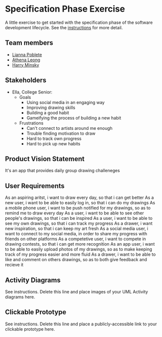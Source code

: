 # Specification Phase Exercise

A little exercise to get started with the specification phase of the software development lifecycle. See the [instructions](instructions.md) for more detail.

## Team members

 - [Lianna Poblete](https://github.com/liannnaa)
 - [Athena Leong](https://github.com/aleong2002)
 - [Harry Minsky](https://github.com/hminsky2002)


## Stakeholders

- Ella, College Senior:
  - Goals   
    - Using social media in an engaging way
    - Improving drawing skills
    - Building a good habit
    - Gameifying the process of building a new habit
  - Frustrations
    - Can't connect to artists around me enough
    - Trouble finding motivation to draw
    - Hard to track own progress 
    - Hard to pick up new habits

## Product Vision Statement

It's an app that provides daily group drawing challeneges

## User Requirements

As an aspiring aritst, i want to draw every day, so that i can get better
As a new user, i want to be able to easily log in, so that i can do my drawings
As a mobile phone user, i want to be push notified for my drawings, so as to remind me to draw every day
As a user, i want to be able to see other people's drawings, so that i can be inspired
As a user, i want to be able to see my own drawings, so that i can track my progress
As a drawer, i want new inspiration, so that i can keep my art fresh
As a social media user, i want to connect to my social media, in order to share my progress with friends on other platforms
As a competetive user, i want to compete in drawing contests, so that i can get more recognition
As an app user, i want to be able to easily upload photos of my drawings, so as to make keeping track of my progress easier and more fluid
As a drawer, i want to be able to like and comment on others drawings,
so as to both give feedback and recieve it







## Activity Diagrams

See instructions. Delete this line and place images of your UML Activity diagrams here.

## Clickable Prototype

See instructions. Delete this line and place a publicly-accessible link to your clickable prototype here.

